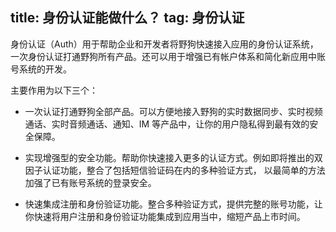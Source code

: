 title: 身份认证能做什么？
tag: 身份认证
---

身份认证（Auth）用于帮助企业和开发者将野狗快速接入应用的身份认证系统，一次身份认证打通野狗所有产品。还可以用于增强已有帐户体系和简化新应用中账号系统的开发。

主要作用为以下三个：


- 一次认证打通野狗全部产品。可以方便地接入野狗的实时数据同步、实时视频通话、实时音频通话、通知、IM 等产品中，让你的用户隐私得到最有效的安全保障。

- 实现增强型的安全功能。帮助你快速接入更多的认证方式。例如即将推出的双因子认证功能，整合了包括短信验证码在内的多种验证方式， 以最简单的方法加强了已有账号系统的登录安全。

- 快速集成注册和身份验证功能。整合多种验证方式，提供完整的账号功能，让你快速将用户注册和身份验证功能集成到应用当中，缩短产品上市时间。